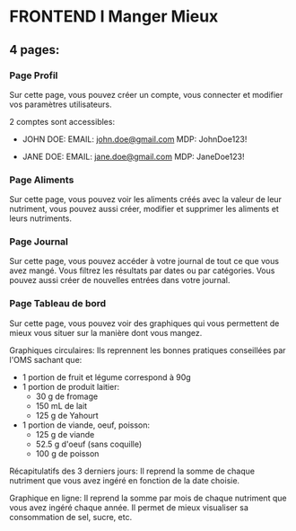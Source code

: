 # FRONTEND I Manger Mieux

## 4 pages:

### Page Profil

Sur cette page, vous pouvez créer un compte, vous connecter et modifier vos paramètres utilisateurs.

2 comptes sont accessibles:

- JOHN DOE:
  EMAIL: john.doe@gmail.com
  MDP: JohnDoe123!

- JANE DOE:
  EMAIL: jane.doe@gmail.com
  MDP: JaneDoe123!

### Page Aliments

Sur cette page, vous pouvez voir les aliments créés avec la valeur de leur nutriment, vous pouvez aussi créer, modifier et supprimer les aliments et leurs nutriments.

### Page Journal

Sur cette page, vous pouvez accéder à votre journal de tout ce que vous avez mangé. Vous filtrez les résultats par dates ou par catégories. Vous pouvez aussi créer de nouvelles entrées dans votre journal.

### Page Tableau de bord

Sur cette page, vous pouvez voir des graphiques qui vous permettent de mieux vous situer sur la manière dont vous mangez.

Graphiques circulaires:
Ils reprennent les bonnes pratiques conseillées par l'OMS sachant que:

- 1 portion de fruit et légume correspond à 90g
- 1 portion de produit laitier:
  - 30 g de fromage
  - 150 mL de lait
  - 125 g de Yahourt
- 1 portion de viande, oeuf, poisson:
  - 125 g de viande
  - 52.5 g d'oeuf (sans coquille)
  - 100 g de poisson

Récapitulatifs des 3 derniers jours:
Il reprend la somme de chaque nutriment que vous avez ingéré en fonction de la date choisie.

Graphique en ligne:
Il reprend la somme par mois de chaque nutriment que vous avez ingéré chaque année. Il permet de mieux visualiser sa consommation de sel, sucre, etc.
